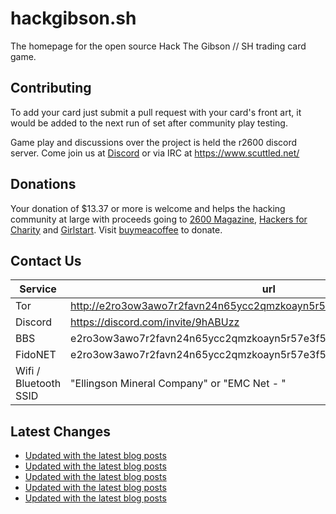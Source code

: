 # hackgibson.sh
The homepage for the open source Hack The Gibson // SH trading card game.


## Contributing

To add your card just submit a pull request with your card's front art, it would be added to the next run of set after community play testing.

Game play and discussions over the project is held the r2600 discord server. Come join us at [Discord](https://discord.com/invite/9hABUzz) or via IRC at https://www.scuttled.net/


## Donations

Your donation of $13.37 or more is welcome and helps the hacking community at large with proceeds going to [2600 Magazine](https://2600.com/), [Hackers for Charity](https://hackersforcharity.org) and [Girlstart](https://girlstart.org).  Visit [buymeacoffee](https://www.buymeacoffee.com/hackgibson.sh) to donate.


## Contact Us

Service | url
-|-
Tor | http://e2ro3ow3awo7r2favn24n65ycc2qmzkoayn5r57e3f56nvjwdcgg32ad.onion
Discord | https://discord.com/invite/9hABUzz
BBS | e2ro3ow3awo7r2favn24n65ycc2qmzkoayn5r57e3f56nvjwdcgg32ad.onion:23
FidoNET | e2ro3ow3awo7r2favn24n65ycc2qmzkoayn5r57e3f56nvjwdcgg32ad.onion:24554
Wifi / Bluetooth SSID | "Ellingson Mineral Company" or "EMC Net - <fidonet address>"

## Latest Changes
<!-- BLOG-POST-LIST:START -->
- [Updated with the latest blog posts](https://github.com/DFW2600/hackgibson.sh/commit/221a383c0bb271c49b2dc3e04adb4e153ddd7c7e)
- [Updated with the latest blog posts](https://github.com/DFW2600/hackgibson.sh/commit/41900686f11e2d038f17f8f6563fabd0a8356f31)
- [Updated with the latest blog posts](https://github.com/DFW2600/hackgibson.sh/commit/096996bf196588049400b138ca76aa9942f31515)
- [Updated with the latest blog posts](https://github.com/DFW2600/hackgibson.sh/commit/8aadb7d5580ac53d1a6976fb7162d3fff01abf51)
- [Updated with the latest blog posts](https://github.com/DFW2600/hackgibson.sh/commit/8d4ca540cbdc4d86474c88148bb8115a2f052003)
<!-- BLOG-POST-LIST:END -->
